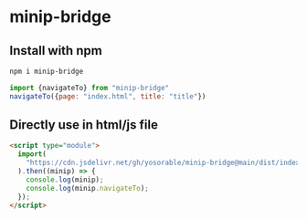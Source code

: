 # minip-bridge

## Install with npm

```bash
npm i minip-bridge
```

```JavaScript
import {navigateTo} from "minip-bridge"
navigateTo({page: "index.html", title: "title"})
```

## Directly use in html/js file

```html
<script type="module">
  import(
    "https://cdn.jsdelivr.net/gh/yosorable/minip-bridge@main/dist/index.mjs"
  ).then((minip) => {
    console.log(minip);
    console.log(minip.navigateTo);
  });
</script>
```

